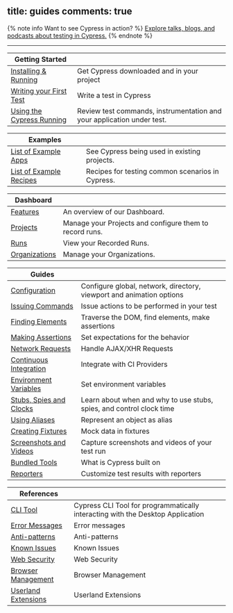title: guides
comments: true
---

{% note info Want to see Cypress in action? %}
[Explore talks, blogs, and podcasts about testing in Cypress.](https://www.cypress.io/explore)
{% endnote %}

---

| Getting Started | |
| -------------------- | -- |
| [Installing & Running](https://on.cypress.io/guides/installing-and-running) | Get Cypress downloaded and in your project |
| [Writing your First Test](https://on.cypress.io/guides/writing-your-first-test) | Write a test in Cypress |
| [Using the Cypress Running](https://on.cypress.io/guides/using-the-cypress-runner) | Review test commands, instrumentation and your application under test. |

| Examples | |
| -------------------- | -- |
| [List of Example Apps](https://on.cypress.io/guides/all-example-apps) | See Cypress being used in existing projects. |
| [List of Example Recipes](https://github.com/cypress-io/cypress-example-recipes) | Recipes for testing common scenarios in Cypress. |

| Dashboard | |
| -------------------- | -- |
| [Features](https://on.cypress.io/guides/dashboard-features) | An overview of our Dashboard. |
| [Projects](https://on.cypress.io/guides/projects) | Manage your Projects and configure them to record runs. |
| [Runs](https://on.cypress.io/guides/runs) | View your Recorded Runs. |
| [Organizations](https://on.cypress.io/guides/organizations) | Manage your Organizations. |

| Guides | |
| -------------------- | -- |
| [Configuration](https://on.cypress.io/guides/configuration) | Configure global, network, directory, viewport and animation options |
| [Issuing Commands](https://on.cypress.io/guides/issuing-commands) | Issue actions to be performed in your test |
| [Finding Elements](https://on.cypress.io/guides/finding-elements) | Traverse the DOM, find elements, make assertions |
| [Making Assertions](https://on.cypress.io/guides/making-assertions) | Set expectations for the behavior |
| [Network Requests](https://on.cypress.io/guides/network-requests-xhr) | Handle AJAX/XHR Requests |
| [Continuous Integration](https://on.cypress.io/guides/continuous-integration) | Integrate with CI Providers |
| [Environment Variables](https://on.cypress.io/guides/environment-variables) | Set environment variables |
| [Stubs, Spies and Clocks](https://on.cypress.io/guides/stubs-spies-clocks) | Learn about when and why to use stubs, spies, and control clock time |
| [Using Aliases](https://on.cypress.io/guides/using-aliases) | Represent an object as alias |
| [Creating Fixtures](https://on.cypress.io/guides/creating-fixtures) | Mock data in fixtures |
| [Screenshots and Videos](https://on.cypress.io/guides/screenshots-and-videos) | Capture screenshots and videos of your test run |
| [Bundled Tools](https://on.cypress.io/guides/bundled-tools) | What is Cypress built on |
| [Reporters](https://on.cypress.io/guides/reporters) | Customize test results with reporters |

| References | |
| -------------------- | -- |
| [CLI Tool](https://on.cypress.io/guides/cli) | Cypress CLI Tool for programmatically interacting with the Desktop Application |
| [Error Messages](https://on.cypress.io/guides/errors) | Error messages |
| [Anti-patterns](https://on.cypress.io/guides/anti-patterns) | Anti-patterns |
| [Known Issues](https://on.cypress.io/guides/known-issues) | Known Issues |
| [Web Security](https://on.cypress.io/guides/web-security) | Web Security |
| [Browser Management](https://on.cypress.io/guides/browser-management) | Browser Management |
| [Userland Extensions](https://on.cypress.io/guides/userland-extensions) | Userland Extensions |
